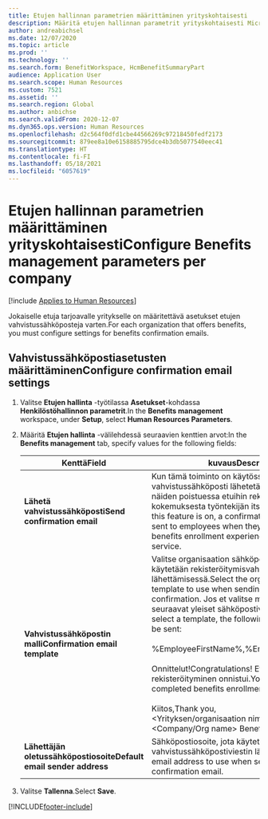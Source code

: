 ```yaml
---
title: Etujen hallinnan parametrien määrittäminen yrityskohtaisesti
description: Määritä etujen hallinnan parametrit yrityskohtaisesti Microsoft Dynamics 365 Human Resourcesissa.
author: andreabichsel
ms.date: 12/07/2020
ms.topic: article
ms.prod: ''
ms.technology: ''
ms.search.form: BenefitWorkspace, HcmBenefitSummaryPart
audience: Application User
ms.search.scope: Human Resources
ms.custom: 7521
ms.assetid: ''
ms.search.region: Global
ms.author: anbichse
ms.search.validFrom: 2020-12-07
ms.dyn365.ops.version: Human Resources
ms.openlocfilehash: d2c564f0dfd1cbe44566269c97218450fedf2173
ms.sourcegitcommit: 879ee8a10e6158885795dce4b3db5077540eec41
ms.translationtype: HT
ms.contentlocale: fi-FI
ms.lasthandoff: 05/18/2021
ms.locfileid: "6057619"
---
```

# <a name="configure-benefits-management-parameters-per-company"></a><span data-ttu-id="e3001-103">Etujen hallinnan parametrien määrittäminen yrityskohtaisesti</span><span class="sxs-lookup"><span data-stu-id="e3001-103">Configure Benefits management parameters per company</span></span>

[!include [Applies to Human Resources](../includes/applies-to-hr.md)]

<span data-ttu-id="e3001-104">Jokaiselle etuja tarjoavalle yritykselle on määritettävä asetukset etujen vahvistussähköposteja varten.</span><span class="sxs-lookup"><span data-stu-id="e3001-104">For each organization that offers benefits, you must configure settings for benefits confirmation emails.</span></span>

## <a name="configure-confirmation-email-settings"></a><span data-ttu-id="e3001-105">Vahvistussähköpostiasetusten määrittäminen</span><span class="sxs-lookup"><span data-stu-id="e3001-105">Configure confirmation email settings</span></span>

1. <span data-ttu-id="e3001-106">Valitse **Etujen hallinta** -työtilassa **Asetukset**-kohdassa **Henkilöstöhallinnon parametrit**.</span><span class="sxs-lookup"><span data-stu-id="e3001-106">In the **Benefits management** workspace, under **Setup**, select **Human Resources Parameters**.</span></span>

2. <span data-ttu-id="e3001-107">Määritä **Etujen hallinta** -välilehdessä seuraavien kenttien arvot:</span><span class="sxs-lookup"><span data-stu-id="e3001-107">In the **Benefits management** tab, specify values for the following fields:</span></span> 

   | <span data-ttu-id="e3001-108">Kenttä</span><span class="sxs-lookup"><span data-stu-id="e3001-108">Field</span></span> | <span data-ttu-id="e3001-109">kuvaus</span><span class="sxs-lookup"><span data-stu-id="e3001-109">Description</span></span> |
   | --- | --- |
   | <span data-ttu-id="e3001-110">**Lähetä vahvistussähköposti**</span><span class="sxs-lookup"><span data-stu-id="e3001-110">**Send confirmation email**</span></span> | <span data-ttu-id="e3001-111">Kun tämä toiminto on käytössä, vahvistussähköposti lähetetään työntekijöille näiden poistuessa etuihin rekisteröitymisen kokemuksesta työntekijän itsepalvelussa.</span><span class="sxs-lookup"><span data-stu-id="e3001-111">When this feature is on, a confirmation email will be sent to employees when they check out from the benefits enrollment experience in Employee self-service.</span></span> |
   | <span data-ttu-id="e3001-112">**Vahvistussähköpostin malli**</span><span class="sxs-lookup"><span data-stu-id="e3001-112">**Confirmation email template**</span></span> | <span data-ttu-id="e3001-113">Valitse organisaation sähköpostiviestimalli, jota käytetään rekisteröitymisvahvistuksen lähettämisessä.</span><span class="sxs-lookup"><span data-stu-id="e3001-113">Select the organization email template to use when sending the enrollment confirmation.</span></span> <span data-ttu-id="e3001-114">Jos et valitse mallia, lähetetään seuraavat yleiset sähköpostiviestit:</span><span class="sxs-lookup"><span data-stu-id="e3001-114">If you don't select a template, the following generic email will be sent:</span></span><br><br><span data-ttu-id="e3001-115">%EmployeeFirstName%,</span><span class="sxs-lookup"><span data-stu-id="e3001-115">%EmployeeFirstName%,</span></span><br><br><span data-ttu-id="e3001-116">Onnittelut!</span><span class="sxs-lookup"><span data-stu-id="e3001-116">Congratulations!</span></span> <span data-ttu-id="e3001-117">Etuihin rekisteröityminen onnistui.</span><span class="sxs-lookup"><span data-stu-id="e3001-117">You’ve successfully completed benefits enrollment.</span></span><br><br><span data-ttu-id="e3001-118">Kiitos,</span><span class="sxs-lookup"><span data-stu-id="e3001-118">Thank you,</span></span><br><span data-ttu-id="e3001-119"><Yrityksen/organisaation nimi> - edut.</span><span class="sxs-lookup"><span data-stu-id="e3001-119"><Company/Org name> Benefits.</span></span> |
   | <span data-ttu-id="e3001-120">**Lähettäjän oletussähköpostiosoite**</span><span class="sxs-lookup"><span data-stu-id="e3001-120">**Default email sender address**</span></span> | <span data-ttu-id="e3001-121">Sähköpostiosoite, jota käytetään vahvistussähköpostiviestin lähettämisessä.</span><span class="sxs-lookup"><span data-stu-id="e3001-121">The email address to use when sending the confirmation email.</span></span> |

3. <span data-ttu-id="e3001-122">Valitse **Tallenna**.</span><span class="sxs-lookup"><span data-stu-id="e3001-122">Select **Save**.</span></span>

[!INCLUDE[footer-include](../includes/footer-banner.md)]